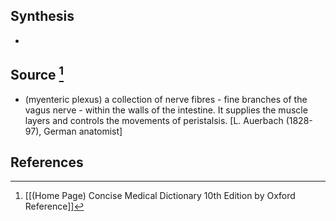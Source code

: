 ## Synthesis
- 
## Source [^1]
- (myenteric plexus) a collection of nerve fibres - fine branches of the vagus nerve - within the walls of the intestine. It supplies the muscle layers and controls the movements of peristalsis. \[L. Auerbach (1828-97), German anatomist]
## References

[^1]: [[(Home Page) Concise Medical Dictionary 10th Edition by Oxford Reference]]